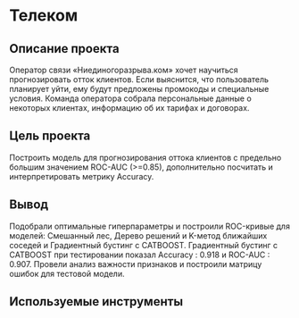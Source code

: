 # Телеком

## Описание проекта
Оператор связи «Ниединогоразрыва.ком» хочет научиться прогнозировать отток клиентов. Если выяснится, что пользователь планирует уйти, ему будут предложены промокоды и специальные условия. Команда оператора собрала персональные данные о некоторых клиентах, информацию об их тарифах и договорах.

## Цель проекта
Построить модель для прогнозирования оттока клиентов с предельно большим значением ROC-AUC (>=0.85), дополнительно посчитать и интерпретировать метрику Accuracy.

## Вывод
Подобрали оптимальные гиперпараметры и построили ROC-кривые для моделей: Смешанный лес, Дерево решений и K-метод ближайших соседей и Градиентный бустинг с CATBOOST.  Градиентный бустинг с CATBOOST при тестировании показал Accuracy :  0.918 и ROC-AUC :  0.907. Провели анализ важности признаков и построили матрицу ошибок для тестовой модели.

## Используемые инструменты
